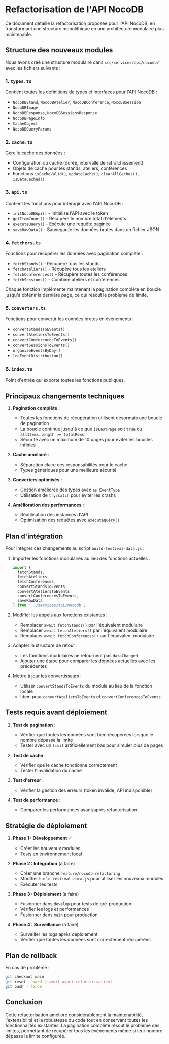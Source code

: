# Refactorisation de l'API NocoDB

Ce document détaille la refactorisation proposée pour l'API NocoDB, en transformant une structure monolithique en une architecture modulaire plus maintenable.

## Structure des nouveaux modules

Nous avons créé une structure modulaire dans `src/services/api/nocodb/` avec les fichiers suivants :

### 1. `types.ts`
Contient toutes les définitions de types et interfaces pour l'API NocoDB :
- `NocoDBStand`, `NocoDBAtelier`, `NocoDBConference`, `NocoDBSession`
- `NocoDBImage`
- `NocoDBResponse`, `NocoDBSessionsResponse`
- `NocoDBPageInfo`
- `CacheObject`
- `NocoDBQueryParams`

### 2. `cache.ts`
Gère le cache des données :
- Configuration du cache (durée, intervalle de rafraîchissement)
- Objets de cache pour les stands, ateliers, conférences
- Fonctions `isCacheValid()`, `updateCache()`, `clearAllCaches()`, `isDataCached()`

### 3. `api.ts`
Contient les fonctions pour interagir avec l'API NocoDB :
- `initNocoDBApi()` - Initialise l'API avec le token
- `getItemCount()` - Récupère le nombre total d'éléments
- `executeQuery()` - Exécute une requête paginée
- `saveRawData()` - Sauvegarde les données brutes dans un fichier JSON

### 4. `fetchers.ts`
Fonctions pour récupérer les données avec pagination complète :
- `fetchStands()` - Récupère tous les stands
- `fetchAteliers()` - Récupère tous les ateliers
- `fetchConferences()` - Récupère toutes les conférences
- `fetchSessions()` - Combine ateliers et conférences

Chaque fonction implémente maintenant la pagination complète en boucle jusqu'à obtenir la dernière page, ce qui résout le problème de limite.

### 5. `converters.ts`
Fonctions pour convertir les données brutes en événements :
- `convertStandsToEvents()`
- `convertAteliersToEvents()`
- `convertConferencesToEvents()`
- `convertSessionsToEvents()`
- `organizeEventsByDay()`
- `logEventDistribution()`

### 6. `index.ts`
Point d'entrée qui exporte toutes les fonctions publiques.

## Principaux changements techniques

1. **Pagination complète** :
   - Toutes les fonctions de récupération utilisent désormais une boucle de pagination
   - La boucle continue jusqu'à ce que `isLastPage` soit `true` ou `allItems.length >= totalRows`
   - Sécurité avec un maximum de 10 pages pour éviter les boucles infinies

2. **Cache amélioré** :
   - Séparation claire des responsabilités pour le cache
   - Types génériques pour une meilleure sécurité

3. **Converters optimisés** :
   - Gestion améliorée des types avec `as EventType`
   - Utilisation de `try/catch` pour éviter les crashs

4. **Amélioration des performances** :
   - Réutilisation des instances d'API
   - Optimisation des requêtes avec `executeQuery()`

## Plan d'intégration

Pour intégrer ces changements au script `build-festival-data.js` :

1. Importer les fonctions modulaires au lieu des fonctions actuelles :
   ```javascript
   import {
     fetchStands,
     fetchAteliers,
     fetchConferences,
     convertStandsToEvents,
     convertAteliersToEvents,
     convertConferencesToEvents,
     saveRawData
   } from '../services/api/nocodb';
   ```

2. Modifier les appels aux fonctions existantes :
   - Remplacer `await fetchStands()` par l'équivalent modulaire
   - Remplacer `await fetchAteliers()` par l'équivalent modulaire
   - Remplacer `await fetchConferences()` par l'équivalent modulaire

3. Adapter la structure de retour :
   - Les fonctions modulaires ne retournent pas `dataChanged`
   - Ajouter une étape pour comparer les données actuelles avec les précédentes

4. Mettre à jour les convertisseurs :
   - Utiliser `convertStandsToEvents` du module au lieu de la fonction locale
   - Idem pour `convertAteliersToEvents` et `convertConferencesToEvents`

## Tests requis avant déploiement

1. **Test de pagination** :
   - Vérifier que toutes les données sont bien récupérées lorsque le nombre dépasse la limite
   - Tester avec un `limit` artificiellement bas pour simuler plus de pages

2. **Test de cache** :
   - Vérifier que le cache fonctionne correctement
   - Tester l'invalidation du cache

3. **Test d'erreur** :
   - Vérifier la gestion des erreurs (token invalide, API indisponible)

4. **Test de performance** :
   - Comparer les performances avant/après refactorisation

## Stratégie de déploiement

1. **Phase 1 : Développement** ✅
   - Créer les nouveaux modules
   - Tests en environnement local

2. **Phase 2 : Intégration** (à faire)
   - Créer une branche `feature/nocodb-refactoring`
   - Modifier `build-festival-data.js` pour utiliser les nouveaux modules
   - Exécuter les tests

3. **Phase 3 : Déploiement** (à faire)
   - Fusionner dans `develop` pour tests de pré-production
   - Vérifier les logs et performances
   - Fusionner dans `main` pour production

4. **Phase 4 : Surveillance** (à faire)
   - Surveiller les logs après déploiement
   - Vérifier que toutes les données sont correctement récupérées

## Plan de rollback

En cas de problème :

```bash
git checkout main
git reset --hard [commit-avant-refactorisation]
git push --force
```

## Conclusion

Cette refactorisation améliore considérablement la maintenabilité, l'extensibilité et la robustesse du code tout en conservant toutes les fonctionnalités existantes. La pagination complète résout le problème des limites, permettant de récupérer tous les événements même si leur nombre dépasse la limite configurée. 